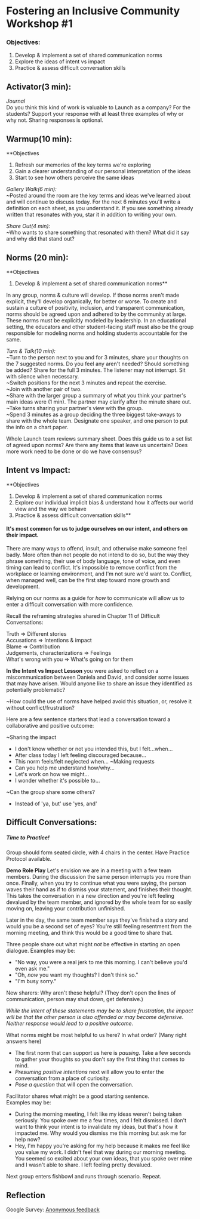 # Fostering an Inclusive Community Workshop #1

### Objectives:
1) Develop & implement a set of shared communication norms  
2) Explore the ideas of intent vs impact  
3) Practice & assess difficult conversation skills   

## Activator(3 min):  
*Journal*  
Do you think this kind of work is valuable to Launch as a company? For the students? Support your response with at least three examples of why or why not. Sharing responses is optional.

## Warmup(10 min):
**Objectives  
1) Refresh our memories of the key terms we're exploring  
2) Gain a clearer understanding of our personal interpretation of the ideas  
3) Start to see how others perceive the same ideas  

*Gallery Walk(6 min):*  
~Posted around the room are the key terms and ideas we've learned about and will continue to discuss today. For the next 6 minutes you'll write a definition on each sheet, as you understand it. If you see something already written that resonates with you, star it in addition to writing your own.  

*Share Out(4 min):*  
~Who wants to share something that resonated with them? What did it say and why did that stand out?  

## Norms (20 min):
**Objectives
1) Develop & implement a set of shared communication norms**  

In any group, norms & culture will develop. If those norms aren't made explicit, they'll develop organically, for better or worse. To create and sustain a culture of positivity, inclusion, and transparent communication, norms should be agreed upon and adhered to by the community at large. These norms must be explicitly modeled by leadership. In an educational setting, the educators and other student-facing staff must also be the group responsible for modeling norms and holding students accountable for the same.

*Turn & Talk(10 min):*  
~Turn to the person next to you and for 3 minutes, share your thoughts on the 7 suggested norms. Do you feel any aren't needed? Should something be added? Share for the full 3 minutes. The listener may not interrupt. Sit with silence when necessary.  
~Switch positions for the next 3 minutes and repeat the exercise.  
~Join with another pair of two.  
~Share with the larger group a summary of what you think your partner's main ideas were (1 min). The partner may clarify after the minute share out.  
~Take turns sharing your partner's view with the group.  
~Spend 3 minutes as a group deciding the three biggest take-aways to share with the whole team. Designate one speaker, and one person to put the info on a chart paper.  

Whole Launch team reviews summary sheet. Does this guide us to a set list of agreed upon norms? Are there any items that leave us uncertain? Does more work need to be done or do we have consensus?

## Intent vs Impact:
**Objectives   
1) Develop & implement a set of shared communication norms  
3) Explore our individual implicit bias & understand how it affects our world view and the way we behave  
4) Practice & assess difficult conversation skills**  

#### It's most common for us to judge ourselves on our intent, and others on their impact.

There are many ways to offend, insult, and otherwise make someone feel badly. More often than not people do not intend to do so, but the way they phrase something, their use of body language, tone of voice, and even timing can lead to conflict. It's impossible to remove conflict from the workplace or learning environment, and I'm not sure we'd want to. Conflict, when managed well, can be the first step toward more growth and development.

Relying on our norms as a guide for *how* to communicate will allow us to enter a difficult conversation with more confidence.

Recall the reframing strategies shared in Chapter 11 of Difficult Conversations:  

Truth => Different stories  
Accusations => Intentions & impact  
Blame => Contribution  
Judgements, characterizations => Feelings  
What's wrong with you => What's going on for them  

**In the Intent vs Impact Lesson** you were asked to reflect on a miscommunication between Daniela and David, and consider some issues that may have arisen. Would anyone like to share an issue they identified as potentially problematic?

~How could the use of norms have helped avoid this situation, or, resolve it without conflict/frustration?

Here are a few sentence starters that lead a conversation toward a collaborative and positive outcome:

~Sharing the impact
* I don't know whether or not you intended this, but I felt...when...  
* After class today I left feeling discouraged because...
* This norm feels/felt neglected when...
~Making requests
* Can you help me understand how/why...  
* Let's work on how we might...  
* I wonder whether it's possible to...  

~Can the group share some others?  
* Instead of 'ya, but' use 'yes, and'

## Difficult Conversations:
##### Time to Practice!  

Group should form seated circle, with 4 chairs in the center. Have Practice Protocol available.

**Demo Role Play**
Let's envision we are in a meeting with a few team members. During the discussion the same person interrupts you more than once. Finally, when you try to continue what you were saying, the person waves their hand as if to dismiss your statement, and finishes their thought. This takes the conversation in a new direction and you're left feeling devalued by the team member, and ignored by the whole team for so easily moving on, leaving your contribution unfinished.

Later in the day, the same team member says they've finished a story and would you be a second set of eyes? You're still feeling resentment from the morning meeting, and think this would be a good time to share that.

Three people share out what might *not* be effective in starting an open dialogue.
  Examples may be:  
  * "No way, you were a real jerk to me this morning. I can't believe you'd even ask me."
  * "Oh, *now* you want my thoughts? I don't think so."
  * "I'm busy sorry."

New sharers: Why aren't these helpful? (They don't open the lines of communication, person may shut down, get defensive.)

*While the intent of these statements may be to share frustration, the impact will be that the other person is also offended or may become defensive. Neither response would lead to a positive outcome.*  

What norms might be most helpful to us here? In what order?
(Many right answers here)

* The first norm that can support us here is *pausing*. Take a few seconds to gather your thoughts so you don't say the first thing that comes to mind.   
* *Presuming positive intentions* next will allow you to enter the conversation from a place of curiosity.
* *Pose a question* that will open the conversation.

Facilitator shares what might be a good starting sentence.  
  Examples may be:  
  * During the morning meeting, I felt like my ideas weren't being taken seriously. You spoke over me a few times, and I felt dismissed. I don't want to think your intent is to invalidate my ideas, but that's how it impacted me. Why would you dismiss me this morning but ask me for help now?
  * Hey, I'm happy you're asking for my help because it makes me feel like you value my work. I didn't feel that way during our morning meeting. You seemed so excited about your own ideas, that you spoke over mine and I wasn't able to share. I left feeling pretty devalued.

Next group enters fishbowl and runs through scenario. Repeat.

## Reflection  
Google Survey:
[Anonymous feedback](https://docs.google.com/a/launchacademy.co/forms/d/13wzEeqebfdDMSX7_ftuFO9OmNn8AKAKqnY_BaOYfyJs/edit)
